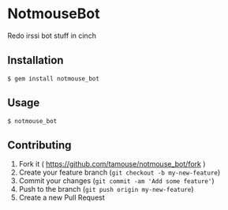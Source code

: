 # NotmouseBot

Redo irssi bot stuff in cinch

## Installation

    $ gem install notmouse_bot

## Usage

    $ notmouse_bot

## Contributing

1. Fork it ( https://github.com/tamouse/notmouse_bot/fork )
2. Create your feature branch (`git checkout -b my-new-feature`)
3. Commit your changes (`git commit -am 'Add some feature'`)
4. Push to the branch (`git push origin my-new-feature`)
5. Create a new Pull Request
